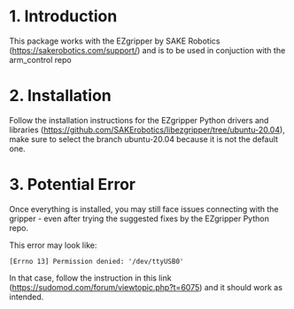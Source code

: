 # 1. Introduction
This package works with the EZgripper by SAKE Robotics (https://sakerobotics.com/support/) and is to be used in conjuction with the arm_control repo

# 2. Installation
Follow the installation instructions for the EZgripper Python drivers and libraries (https://github.com/SAKErobotics/libezgripper/tree/ubuntu-20.04), make sure to select the branch ubuntu-20.04 because it is not the default one.

# 3. Potential Error
Once everything is installed, you may still face issues connecting with the gripper - even after trying the suggested fixes by the EZgripper Python repo.

This error may look like:

    [Errno 13] Permission denied: '/dev/ttyUSB0'

In that case, follow the instruction in this link (https://sudomod.com/forum/viewtopic.php?t=6075) and it should work as intended.